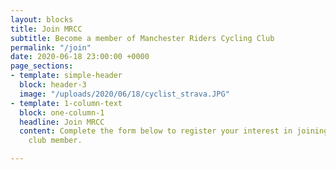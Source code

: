 ```yaml
---
layout: blocks
title: Join MRCC
subtitle: Become a member of Manchester Riders Cycling Club
permalink: "/join"
date: 2020-06-18 23:00:00 +0000
page_sections:
- template: simple-header
  block: header-3
  image: "/uploads/2020/06/18/cyclist_strava.JPG"
- template: 1-column-text
  block: one-column-1
  headline: Join MRCC
  content: Complete the form below to register your interest in joining MRCC as a
    club member.

---
```

